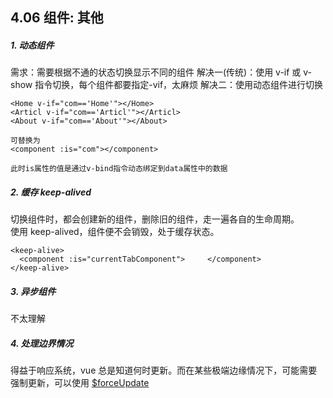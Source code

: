 ## 4.06 组件: 其他

##### 1. 动态组件

需求：需要根据不通的状态切换显示不同的组件
解决一(传统)：使用 v-if 或 v-show 指令切换，每个组件都要指定-vif，太麻烦
解决二：使用动态组件进行切换

```
<Home v-if="com=='Home'"></Home>
<Articl v-if="com=='Articl'"></Articl>
<About v-if="com=='About'"></About>

可替换为
<component :is="com"></component>

此时is属性的值是通过v-bind指令动态绑定到data属性中的数据
```

##### 2. 缓存 keep-alived

切换组件时，都会创建新的组件，删除旧的组件，走一遍各自的生命周期。  
使用 keep-alived，组件便不会销毁，处于缓存状态。

```
<keep-alive>
  <component :is="currentTabComponent">     </component>
</keep-alive>
```

##### 3. 异步组件

不太理解

##### 4. 处理边界情况

得益于响应系统，vue 总是知道何时更新。而在某些极端边缘情况下，可能需要强制更新，可以使用 [$forceUpdate](https://v3.cn.vuejs.org/api/instance-methods.html#forceupdate)
